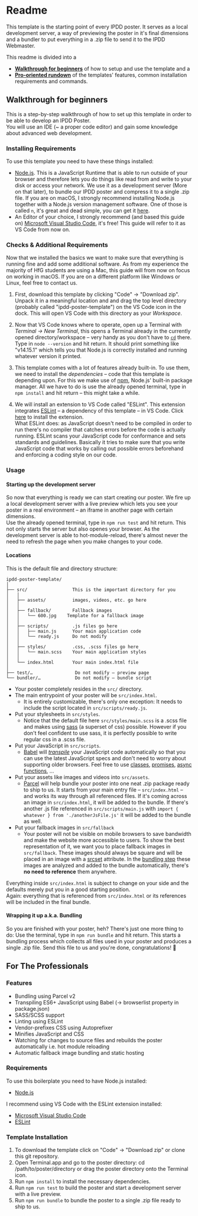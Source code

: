 # Readme

This template is the starting point of every IPDD poster. It serves as a local development server, a way of previewing the poster in it's final dimensions and a bundler to put everything in a .zip file to send it to the IPDD Webmaster.

This readme is divided into a
* **[Walkthrough for beginners](#walkthrough-for-beginners)** of how to setup and use the template and a 
* **[Pro-oriented rundown](#for-the-professionals)** of the templates' features, common installation requirements and commands.

<div class="card">

## Walkthrough for beginners

This is a step-by-step walkthrough of how to set up this template in order to be able to develop an IPDD Poster.  
You will use an IDE (~ a proper code editor) and gain some knowledge about advanced web development.

### Installing Requirements

To use this template you need to have these things installed:

*   [Node.js](https://nodejs.org/en/). This is a JavaScript Runtime that is able to run outside of your browser and therefore lets you do things like read from and write to your disk or access your network. We use it as a development server (More on that later), to bundle our IPDD poster and compress it to a single .zip file. If you are on macOS, I strongly recommend installing Node.js together with a Node.js version management software. One of those is called `n`, it's great and dead simple, you can get it [here](https://github.com/tj/n).
*   An Editor of your choice, I strongly recommend (and based this guide on) [Microsoft Visual Studio Code](https://code.visualstudio.com/), it's free! This guide will refer to it as VS Code from now on.

### Checks & Additional Requirements

Now that we installed the basics we want to make sure that everything is running fine and add some additional software. As from my experience the majority of HfG students are using a Mac, this guide will from now on focus on working in macOS. If you are on a different platform like Windows or Linux, feel free to contact us.

1. First, download this template by clicking "Code" → "Download zip". Unpack it in a meaningful location and and drag the top level directory (probably called "ipdd-poster-template") on the VS Code icon in the dock. This will open VS Code with this directory as your _Workspace_.

2. Now that VS Code knows where to operate, open up a Terminal with _Terminal → New Terminal_, this opens a Terminal already in the currently opened directory/workspace – very handy as you don't have to [`cd`](https://www.macworld.com/article/2042378/master-the-command-line-navigating-files-and-folders.html) there.
Type in <span class="copy">`node --version`</span> and hit return. It should print something like "v14.15.1" which tells you that Node.js is correctly installed and running whatever version it printed.

3. This template comes with a lot of features already built-in. To use them, we need to install the _dependencies_ – code that this template is depending upon. For this we make use of [npm](https://www.npmjs.com/), Node.js' built-in package manager. All we have to do is use the already opened terminal, type in <span class="copy">`npm install`</span> and hit return – this might take a while.

4. We will install an extension to VS Code called "ESLint". This extension integrates [ESLint](https://ESLint.org/) – a dependency of this template – in VS Code. Click [here](https://marketplace.visualstudio.com/items?itemName=dbaeumer.vscode-ESLint) to install the extension.  
What ESLint does: as JavaScript doesn't need to be compiled in order to run there's no compiler that catches errors before the code is actually running. ESLint scans your JavaScript code for conformance and sets standards and guidelines. Basically it tries to make sure that you write JavaScript code that works by calling out possible errors beforehand and enforcing a coding style on our code.

### Usage

#### Starting up the development server

So now that everything is ready we can start creating our poster. We fire up a local development server with a live preview which lets you see your poster in a real environment – an iframe in another page with certain dimensions.  
Use the already opened terminal, type in <span class="copy">`npm run test`</span> and hit return. This not only starts the server but also openes your browser. As the development server is able to hot-module-reload, there's almost never the need to refresh the page when you make changes to your code.

#### Locations

This is the default file and directory structure:
```
ipdd-poster-template/
│
├── src/                 This is the important directory for you
│   │
│   ├── assets/          images, videos, etc. go here
│   │
│   ├── fallback/        Fallback images
│   │   └── 600.jpg    Template for a fallback image
│   │
│   ├── scripts/         .js files go here
│   │   ├── main.js      Your main application code
│   │   └── ready.js     Do not modify
│   │
│   ├── styles/          .css, .scss files go here
│   │   └── main.scss    Your main application styles
│   │
│   └── index.html       Your main index.html file
│
├── test/…                Do not modify – preview page
└── bundler/…             Do not modify – bundle script
```

* Your poster completely resides in the `src/` directory.
* The main entrypoint of your poster will be `src/index.html`.
  * It is entirely customizable, there's only one exception: It needs to include the script located in `src/scripts/ready.js`.
* Put your stylesheets in `src/styles`.
  * Notice that the default file here `src/styles/main.scss` is a .scss file and makes using [sass](https://sass-lang.com/documentation) (a superset of css) possible. However if you don't feel confident to use sass, it is perfectly possible to write regular css in a .scss file.
* Put your JavaScript in `src/scripts`.
  * [Babel](https://babeljs.io/) will [_transpile_](https://scotch.io/tutorials/javascript-transpilers-what-they-are-why-we-need-them) your JavaScript code automatically so that you can use the latest JavaScript specs and don't need to worry about supporting older browsers. Feel free to use [classes](https://developer.mozilla.org/en-US/docs/Web/JavaScript/Reference/Classes), [promises](https://developer.mozilla.org/en-US/docs/Web/JavaScript/Reference/Global_Objects/Promise), [async functions](https://developer.mozilla.org/en-US/docs/Web/JavaScript/Reference/Statements/async_function), …
* Put your assets like images and videos into `src/assets`.
  * [Parcel](https://v2.parceljs.org/) will help bundle your poster into one neat .zip package ready to ship to us. It starts from your main entry file – `src/index.html` – and works its way through all referenced files. If it's coming across an image in `src/index.html`, it will be added to the bundle. If there's another .js file referenced in `src/scripts/main.js` with `import { whatever } from './anotherJsFile.js'` it will be added to the bundle as well.
* Put your fallback images in `src/fallback`
  * Your poster will not be visible on mobile browsers to save bandwidth and make the website more accessible to users. To show the best representation of it, we want you to place fallback images in `src/fallback`. These images should always be square and will be placed in an image with a [srcset](https://developer.mozilla.org/en-US/docs/Learn/HTML/Multimedia_and_embedding/Responsive_images) attribute. In the [bundling step](#wrapping-it-up-aka-bundling) these images are analyzed and added to the bundle automatically, there's **no need to reference** them anywhere.

Everything inside `src/index.html` is subject to change on your side and the defaults merely put you in a good starting position.  
Again: everything that is referenced from `src/index.html` or its references will be included in the final bundle.

#### Wrapping it up a.k.a. Bundling

So you are finished with your poster, heh? There's just one more thing to do: Use the terminal, type in <span class="copy">`npm run bundle`</span> and hit return. This starts a bundling process which collects all files used in your poster and produces a single .zip file. Send this file to us and you're done, congratulations! 🎉

</div>
<div class="card">

## For The Professionals

### Features

*   Bundling using Parcel v2
*   Transpiling ES6+ JavaScript using Babel (→ browserlist property in package.json)
*   SASS/SCSS support
*   Linting using ESLint
*   Vendor-prefixes CSS using Autoprefixer
*   Minifies JavaScript and CSS
*   Watching for changes to source files and rebuilds the poster automatically i.e. hot module reloading
*   Automatic fallback image bundling and static hosting

### Requirements

To use this boilerplate you need to have Node.js installed:

*   [Node.js](https://nodejs.org/en/)

I recommend using VS Code with the ESLint extension installed:

*   [Microsoft Visual Studio Code](https://code.visualstudio.com/)
*   [ESLint](https://marketplace.visualstudio.com/items?itemName=dbaeumer.vscode-ESLint)

### Template Installation

1.  To download the template click on "Code" → "Download zip" or clone this git repository.
2.  Open Terminal.app and go to the poster directory: cd /path/to/poster/directory or drag the poster directory onto the Terminal icon.
3.  Run <span class="copy">`npm install`</span> to install the necessary dependencies.
4.  Run <span class="copy">`npm run test`</span> to build the poster and start a development server with a live preview.
5.  Run <span class="copy">`npm run bundle`</span> to bundle the poster to a single .zip file ready to ship to us.

</div>